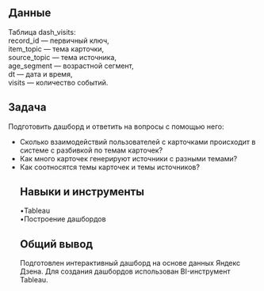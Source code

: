 
<a name="lists"><h2>Данные</h2></a>
Таблица dash_visits:  
record_id — первичный ключ,  
item_topic — тема карточки,   
source_topic — тема источника,      
age_segment — возрастной сегмент,      
dt — дата и время,       
visits — количество событий.      
<a name="lists"><h2>Задача</h2></a>
Подготовить дашборд и ответить на вопросы с помощью него:  
- Cколько взаимодействий пользователей с карточками происходит в системе с разбивкой по темам карточек?  
- Как много карточек генерируют источники с разными темами?  
- Как соотносятся темы карточек и темы источников?  
<a name="lists"><h2>Навыки и инструменты</h2></a>
•Tableau  
•Построение дашбордов 
<a name="lists"><h2>Общий вывод</h2></a>
Подготовлен интерактивный дашборд на основе данных Яндекс Дзена. Для создания дашбордов использован BI-инструмент Tableau.
